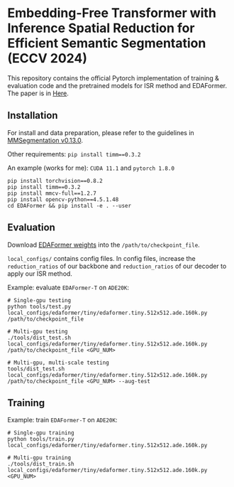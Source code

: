 # Embedding-Free Transformer with Inference Spatial Reduction for Efficient Semantic Segmentation (ECCV 2024)


This repository contains the official Pytorch implementation of training & evaluation code and the pretrained models for ISR method and EDAFormer. The paper is in [Here](https://arxiv.org/abs/2407.17261).


## Installation

For install and data preparation, please refer to the guidelines in [MMSegmentation v0.13.0](https://github.com/open-mmlab/mmsegmentation/tree/v0.13.0).

Other requirements:
```pip install timm==0.3.2```

An example (works for me): ```CUDA 11.1``` and  ```pytorch 1.8.0``` 

```
pip install torchvision==0.8.2
pip install timm==0.3.2
pip install mmcv-full==1.2.7
pip install opencv-python==4.5.1.48
cd EDAFormer && pip install -e . --user
```

## Evaluation
  
Download [EDAFormer weights](https://drive.google.com/drive/u/0/folders/1hiAFQcfH9qd37WOc1_HMB0vKzbY-IWrO) into the `/path/to/checkpoint_file`.

```local_configs/``` contains config files. In config files, increase the ```reduction_ratios``` of our backbone and ```reduction_ratios``` of our decoder to apply our ISR method. 

Example: evaluate ```EDAFormer-T``` on ```ADE20K```:

```
# Single-gpu testing
python tools/test.py local_configs/edaformer/tiny/edaformer.tiny.512x512.ade.160k.py /path/to/checkpoint_file

# Multi-gpu testing
./tools/dist_test.sh local_configs/edaformer/tiny/edaformer.tiny.512x512.ade.160k.py /path/to/checkpoint_file <GPU_NUM>

# Multi-gpu, multi-scale testing
tools/dist_test.sh local_configs/edaformer/tiny/edaformer.tiny.512x512.ade.160k.py /path/to/checkpoint_file <GPU_NUM> --aug-test
```

## Training

Example: train ```EDAFormer-T``` on ```ADE20K```:

```
# Single-gpu training
python tools/train.py local_configs/edaformer/tiny/edaformer.tiny.512x512.ade.160k.py 

# Multi-gpu training
./tools/dist_train.sh local_configs/edaformer/tiny/edaformer.tiny.512x512.ade.160k.py <GPU_NUM>
```

